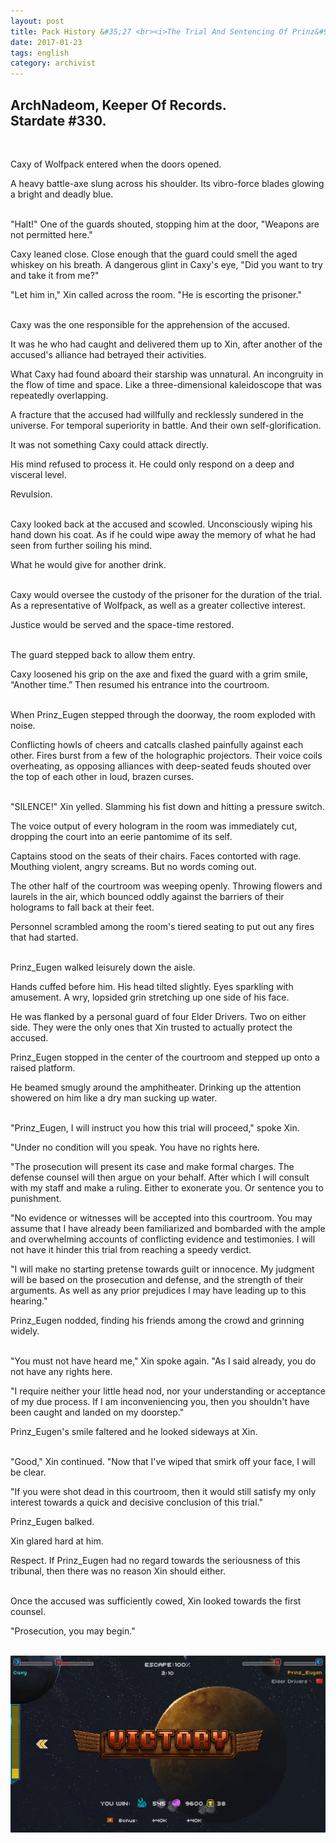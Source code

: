 ```yaml
---
layout: post
title: Pack History &#35;27 <br><i>The Trial And Sentencing Of Prinz&#95;Eugen, pt. 3&#58; The Accused</i>
date: 2017-01-23
tags: english
category: archivist
---
```

ArchNadeom, Keeper Of Records.<br>Stardate #330.
------------------------------------------------
&nbsp; 

Caxy of Wolfpack entered when the doors opened. 

A heavy battle-axe slung across his shoulder. Its vibro-force blades glowing a bright and deadly blue.  
&nbsp; 

"Halt!" One of the guards shouted, stopping him at the door, "Weapons are not permitted here."

Caxy leaned close. Close enough that the guard could smell the aged whiskey on his breath. A dangerous glint in Caxy's eye, "Did you want to try and take it from me?"  

"Let him in," Xin called across the room. "He is escorting the prisoner."  
&nbsp; 

Caxy was the one responsible for the apprehension of the accused. 

It was he who had caught and delivered them up to Xin, after another of the accused's alliance had betrayed their activities.

What Caxy had found aboard their starship was unnatural. An incongruity in the flow of time and space. Like a three-dimensional kaleidoscope that was repeatedly overlapping.

A fracture that the accused had willfully and recklessly sundered in the universe. For temporal superiority in battle. And their own self-glorification.

It was not something Caxy could attack directly.

His mind refused to process it. He could only respond on a deep and visceral level. 

Revulsion.  
&nbsp; 

Caxy looked back at the accused and scowled. Unconsciously wiping his hand down his coat. As if he could wipe away the memory of what he had seen from further soiling his mind.

What he would give for another drink.  
&nbsp; 

Caxy would oversee the custody of the prisoner for the duration of the trial. As a representative of Wolfpack, as well as a greater collective interest. 

Justice would be served and the space-time restored.  
&nbsp; 

The guard stepped back to allow them entry.

Caxy loosened his grip on the axe and fixed the guard with a grim smile, “Another time.” Then resumed his entrance into the courtroom.  
&nbsp; 

When Prinz_Eugen stepped through the doorway, the room exploded with noise. 

Conflicting howls of cheers and catcalls clashed painfully against each other. Fires burst from a few of the holographic projectors. Their voice coils overheating, as opposing alliances with deep-seated feuds shouted over the top of each other in loud, brazen curses.  
&nbsp; 

"SILENCE!" Xin yelled. Slamming his fist down and hitting a pressure switch.

The voice output of every hologram in the room was immediately cut, dropping the court into an eerie pantomime of its self.

Captains stood on the seats of their chairs. Faces contorted with rage. Mouthing violent, angry screams. But no words coming out.

The other half of the courtroom was weeping openly. Throwing flowers and laurels in the air, which bounced oddly against the barriers of their holograms to fall back at their feet.

Personnel scrambled among the room's tiered seating to put out any fires that had started.  
&nbsp; 

Prinz_Eugen walked leisurely down the aisle.

Hands cuffed before him. His head tilted slightly. Eyes sparkling with amusement. A wry, lopsided grin stretching up one side of his face.

He was flanked by a personal guard of four Elder Drivers. Two on either side. They were the only ones that Xin trusted to actually protect the accused.

Prinz_Eugen stopped in the center of the courtroom and stepped up onto a raised platform.  

He beamed smugly around the amphitheater. Drinking up the attention showered on him like a dry man sucking up water.  
&nbsp; 

"Prinz_Eugen, I will instruct you how this trial will proceed," spoke Xin. 

"Under no condition will you speak. You have no rights here.

"The prosecution will present its case and make formal charges. The defense counsel will then argue on your behalf. After which I will consult with my staff and make a ruling. Either to exonerate you. Or sentence you to punishment.

"No evidence or witnesses will be accepted into this courtroom. You may assume that I have already been familiarized and bombarded with the ample and overwhelming accounts of conflicting evidence and testimonies. I will not have it hinder this trial from reaching a speedy verdict.

"I will make no starting pretense towards guilt or innocence. My judgment will be based on the prosecution and defense, and the strength of their arguments. As well as any prior prejudices I may have leading up to this hearing."

Prinz_Eugen nodded, finding his friends among the crowd and grinning widely.  
&nbsp; 

"You must not have heard me," Xin spoke again. "As I said already, you do not have any rights here. 

"I require neither your little head nod, nor your understanding or acceptance of my due process. If I am inconveniencing you, then you shouldn't have been caught and landed on my doorstep."

Prinz_Eugen's smile faltered and he looked sideways at Xin.  
&nbsp; 

"Good," Xin continued. "Now that I've wiped that smirk off your face, I will be clear. 

"If you were shot dead in this courtroom, then it would still satisfy my only interest towards a quick and decisive conclusion of this trial."  

Prinz_Eugen balked. 

Xin glared hard at him.

Respect. If Prinz_Eugen had no regard towards the seriousness of this tribunal, then there was no reason Xin should either.  
&nbsp; 

Once the accused was sufficiently cowed, Xin looked towards the first counsel.

"Prosecution, you may begin."  
&nbsp; 


![PackHist027_Prinz_Eugen_Pt3](/assets/img/archivist/PackHist027_Prinz_Eugen_Pt3.jpg "Caxy victory over Prinz_Eugen")  







